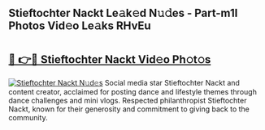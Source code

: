 ## Stieftochter Nackt Le𝚊k𝚎d N𝚞𝚍es - Part-m1I Photos Vid𝚎o Le𝚊ks RHvEu

# <h2><a href="http://fb9dxam.evod.top/?m=Stieftochter+Nackt">🔗 👉🔴 Stieftochter Nackt Vid𝚎o Ph𝚘t𝚘s</a></h2>

[![Stieftochter Nackt N𝚞d𝚎s](https://i.imgur.com/8V9OHl7.gif)](http://fb9dxam.evod.top/?m=Stieftochter+Nackt)
Social media star Stieftochter Nackt and content creator, acclaimed for posting dance and lifestyle themes through dance challenges and mini vlogs. Respected philanthropist Stieftochter Nackt, known for their generosity and commitment to giving back to the community. 
